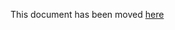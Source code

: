 This document has been moved [here](https://cartography-cncf.github.io/cartography/modules/github/schema.html)
